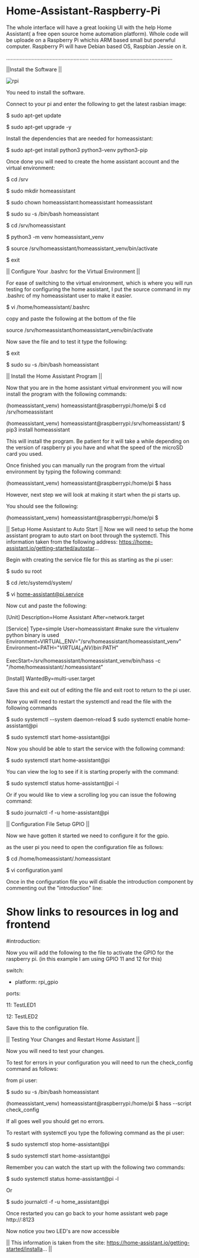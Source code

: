 # Home-Assistant-Raspberry-Pi
The whole interface will have a great looking UI with the help Home Assistant( a free open source home automation platform). Whole code will be uploade on a Raspberry Pi whichis ARM based small but poerwful computer. Raspberry Pi will have Debian based OS, Raspbian Jessie on it.

.......................................................
.......................................................

||Install the Software ||

![rpi](https://user-images.githubusercontent.com/32539405/31984678-06041126-b980-11e7-96a6-4ac37b1aad0f.jpg)


You need to install the software. 

Connect to your pi and enter the following to get the latest rasbian image:

$ sudo apt-get update

$ sudo apt-get upgrade -y

Install the dependencies that are needed for homeassistant:

$ sudo apt-get install python3 python3-venv python3-pip

Once done you will need to create the home assistant account and the virtual environment:

$ cd /srv

$ sudo mkdir homeassistant

$ sudo chown homeassistant:homeassistant homeassistant

$ sudo su -s /bin/bash homeassistant

$ cd /srv/homeassistant

$ python3 -m venv homeassistant_venv

$ source /srv/homeassistant/homeassistant_venv/bin/activate

$ exit

|| Configure Your .bashrc for the Virtual Environment ||

For ease of switching to the virtual environment, which is where you will run testing for configuring the home assistant, I put the source command in my .bashrc of my homeassistant user to make it easier.

$ vi /home/homeassistant/.bashrc

copy and paste the following at the bottom of the file

source /srv/homeassistant/homeassistant_venv/bin/activate

Now save the file and to test it type the following:

$ exit

$ sudo su -s /bin/bash homeassistant

|| Install the Home Assistant Program ||

Now that you are in the home assistant virtual environment you will now install the program with the following commands:

(homeassistant_venv) homeassistant@raspberrypi:/home/pi $ cd /srv/homeassistant

(homeassistant_venv) homeassistant@raspberrypi:/srv/homeassistant/ $ pip3 install homeassistant

This will install the program. Be patient for it will take a while depending on the version of raspberry pi you have and what the speed of the microSD card you used.

Once finished you can manually run the program from the virtual environment by typing the following command:

(homeassistant_venv) homeassistant@raspberrypi:/home/pi $ hass

However, next step we will look at making it start when the pi starts up.

You should see the following:

(homeassistant_venv) homeassistant@raspberrypi:/home/pi $


|| Setup Home Assistant to Auto Start  ||
Now we will need to setup the home assistant program to auto start on boot through the systemctl. This information taken from the following address: https://home-assistant.io/getting-started/autostar...

Begin with creating the service file for this as starting as the pi user:

$ sudo su root

$ cd /etc/systemd/system/

$ vi home-assistant@pi.service

Now cut and paste the following:

[Unit]
Description=Home Assistant After=network.target

[Service] Type=simple User=homeassistant #make sure the virtualenv python binary is used Environment=VIRTUAL_ENV="/srv/homeassistant/homeassistant_venv" Environment=PATH="$VIRTUAL_ENV/bin:$PATH"

ExecStart=/srv/homeassistant/homeassistant_venv/bin/hass -c "/home/homeassistant/.homeassistant"

[Install] WantedBy=multi-user.target

Save this and exit out of editing the file and exit root to return to the pi user.

Now you will need to restart the systemctl and read the file with the following commands

$ sudo systemctl --system daemon-reload
$ sudo systemctl enable home-assistant@pi

$ sudo systemctl start home-assistant@pi

Now you should be able to start the service with the following command:

$ sudo systemctl start home-assistant@pi

You can view the log to see if it is starting properly with the command:

$ sudo systemctl status home-assistant@pi -l

Or if you would like to view a scrolling log you can issue the following command:

$ sudo journalctl -f -u home-assistant@pi


|| Configuration File Setup GPIO ||

Now we have gotten it started we need to configure it for the gpio.

as the user pi you need to open the configuration file as follows:

$ cd /home/homeassistant/.homeassistant

$ vi configuration.yaml

Once in the configuration file you will disable the introduction component by commenting out the "introduction" line:

# Show links to resources in log and frontend
#introduction:

Now you will add the following to the file to activate the GPIO for the raspberry pi. (in this example I am using GPIO 11 and 12 for this)

switch:

- platform: rpi_gpio

ports:

11: TestLED1

12: TestLED2

Save this to the configuration file.


|| Testing Your Changes and Restart Home Assistant ||

Now you will need to test your changes.

To test for errors in your configuration you will need to run the check_config command as follows:

from pi user:

$ sudo su -s /bin/bash homeassistant

(homeassistant_venv) homeassistant@raspberrypi:/home/pi $ hass --script check_config

If all goes well you should get no errors.

To restart with systemctl you type the following command as the pi user:

$ sudo systemctl stop home-assistant@pi

$ sudo systemctl start home-assistant@pi

Remember you can watch the start up with the following two commands:

$ sudo systemctl status home-assistant@pi -l

Or

$ sudo journalctl -f -u home_assistant@pi

Once restarted you can go back to your home assistant web page http://<ip address>:8123

Now notice you two LED's are now accessible

|| This information is taken from the site: https://home-assistant.io/getting-started/installa...  ||
